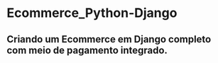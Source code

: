 # Ecommerce_Python-Django

## Criando um Ecommerce em Django completo com meio de pagamento integrado.


